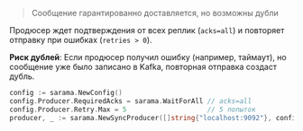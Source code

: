> Сообщение гарантированно доставляется, но возможны дубли

Продюсер ждет подтверждения от всех реплик (`acks=all`) и повторяет отправку при ошибках (`retries > 0`).

**Риск дублей**: Если продюсер получил ошибку (например, таймаут), но сообщение уже было записано в Kafka, повторная отправка создаст дубль.

```go
config := sarama.NewConfig()
config.Producer.RequiredAcks = sarama.WaitForAll // acks=all
config.Producer.Retry.Max = 5                    // 5 попыток
producer, _ := sarama.NewSyncProducer([]string{"localhost:9092"}, config)
```
